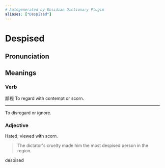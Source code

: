 ```yaml
---
# Autogenerated by Obsidian Dictionary Plugin
aliases: ["Despised"]
---
```


# Despised

## Pronunciation



## Meanings

### Verb
鄙视
To regard with contempt or scorn.

---

To disregard or ignore.

### Adjective

Hated; viewed with scorn.

> The dictator's cruelty made him the most despised person in the region.




despised